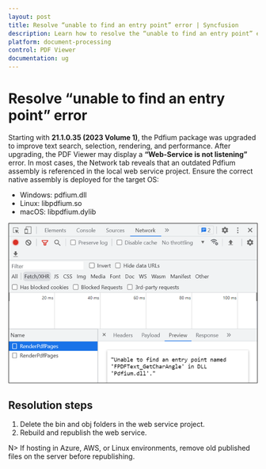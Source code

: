 ```yaml
---
layout: post
title: Resolve “unable to find an entry point” error | Syncfusion
description: Learn how to resolve the “unable to find an entry point” error after upgrading the Pdfium package in the Syncfusion TypeScript PDF Viewer.
platform: document-processing
control: PDF Viewer
documentation: ug
---
```


# Resolve “unable to find an entry point” error

Starting with **21.1.0.35 (2023 Volume 1)**, the Pdfium package was upgraded to improve text search, selection, rendering, and performance. After upgrading, the PDF Viewer may display a **“Web-Service is not listening”** error. In most cases, the Network tab reveals that an outdated Pdfium assembly is referenced in the local web service project. Ensure the correct native assembly is deployed for the target OS:

- Windows: pdfium.dll
- Linux: libpdfium.so
- macOS: libpdfium.dylib

![Error information in the Network tab](../how-to/images/ErrorinformationuintheNetworkTab.png)

## Resolution steps

1. Delete the bin and obj folders in the web service project.
2. Rebuild and republish the web service.

N> If hosting in Azure, AWS, or Linux environments, remove old published files on the server before republishing.

